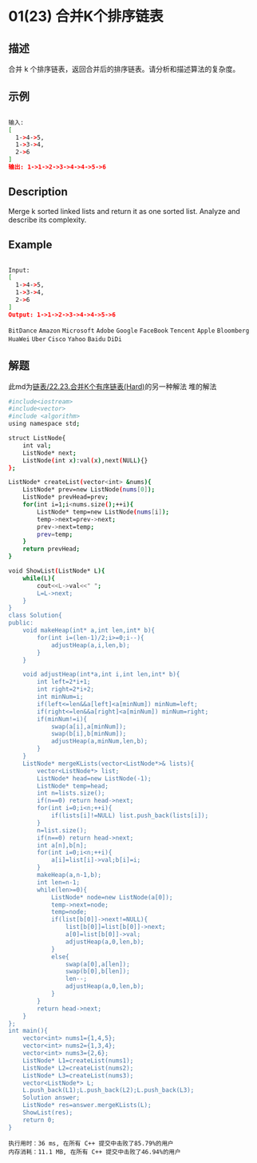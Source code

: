 # 01(23) 合并K个排序链表

## 描述

合并 k 个排序链表，返回合并后的排序链表。请分析和描述算法的复杂度。

## 示例

```bash

输入:
[
  1->4->5,
  1->3->4,
  2->6
]
输出: 1->1->2->3->4->4->5->6

```

## Description

Merge k sorted linked lists and return it as one sorted list. Analyze and describe its complexity.

## Example

```bash

Input:
[
  1->4->5,
  1->3->4,
  2->6
]
Output: 1->1->2->3->4->4->5->6

```

`BitDance` `Amazon` `Microsoft` `Adobe` `Google` `FaceBook` `Tencent` `Apple` `Bloomberg` `HuaWei` `Uber` `Cisco` `Yahoo` `Baidu` `DiDi`
    
## 解题

此md为[链表/22.23.合并K个有序链表(Hard)](https://github.com/shaoyuanhangyes/LeetCode/tree/master/%E9%93%BE%E8%A1%A8/22.23.%E5%90%88%E5%B9%B6K%E4%B8%AA%E6%8E%92%E5%BA%8F%E9%93%BE%E8%A1%A8(Hard))的另一种解法 堆的解法



```bash
#include<iostream>
#include<vector>
#include <algorithm>
using namespace std;

struct ListNode{
    int val;
    ListNode* next;
    ListNode(int x):val(x),next(NULL){}
};

ListNode* createList(vector<int> &nums){
    ListNode* prev=new ListNode(nums[0]);
    ListNode* prevHead=prev;
    for(int i=1;i<nums.size();++i){
        ListNode* temp=new ListNode(nums[i]);
        temp->next=prev->next;
        prev->next=temp;
        prev=temp;
    }
    return prevHead;
}

void ShowList(ListNode* L){
    while(L){
        cout<<L->val<<" ";
        L=L->next;
    }
}
class Solution{
public:
    void makeHeap(int* a,int len,int* b){
        for(int i=(len-1)/2;i>=0;i--){
            adjustHeap(a,i,len,b);
        }
    }

    void adjustHeap(int*a,int i,int len,int* b){
        int left=2*i+1;
        int right=2*i+2;
        int minNum=i;
        if(left<=len&&a[left]<a[minNum]) minNum=left;
        if(right<=len&&a[right]<a[minNum]) minNum=right;
        if(minNum!=i){
            swap(a[i],a[minNum]);
            swap(b[i],b[minNum]);
            adjustHeap(a,minNum,len,b);
        }
    }
    ListNode* mergeKLists(vector<ListNode*>& lists){
        vector<ListNode*> list;
        ListNode* head=new ListNode(-1);
        ListNode* temp=head;
        int n=lists.size();
        if(n==0) return head->next;
        for(int i=0;i<n;++i){
            if(lists[i]!=NULL) list.push_back(lists[i]);
        }
        n=list.size();
        if(n==0) return head->next;
        int a[n],b[n];
        for(int i=0;i<n;++i){
            a[i]=list[i]->val;b[i]=i;
        }
        makeHeap(a,n-1,b);
        int len=n-1;
        while(len>=0){
            ListNode* node=new ListNode(a[0]);
            temp->next=node;
            temp=node;
            if(list[b[0]]->next!=NULL){
                list[b[0]]=list[b[0]]->next;
                a[0]=list[b[0]]->val;
                adjustHeap(a,0,len,b);
            }
            else{
                swap(a[0],a[len]);
                swap(b[0],b[len]);
                len--;
                adjustHeap(a,0,len,b);
            }
        }
        return head->next;
    }
};
int main(){
    vector<int> nums1={1,4,5};
    vector<int> nums2={1,3,4};
    vector<int> nums3={2,6};
    ListNode* L1=createList(nums1);
    ListNode* L2=createList(nums2);
    ListNode* L3=createList(nums3);
    vector<ListNode*> L;
    L.push_back(L1);L.push_back(L2);L.push_back(L3);
    Solution answer;
    ListNode* res=answer.mergeKLists(L);
    ShowList(res);
    return 0;
}
```

```
执行用时：36 ms, 在所有 C++ 提交中击败了85.79%的用户
内存消耗：11.1 MB, 在所有 C++ 提交中击败了46.94%的用户
```